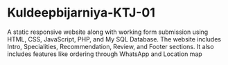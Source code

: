 # Kuldeepbijarniya-KTJ-01
A static responsive website along with working form submission using HTML, CSS, JavaScript, PHP, and My SQL Database.
The website includes Intro, Specialities, Recommendation, Review, and Footer sections.
It also includes features like ordering through WhatsApp and Location map
